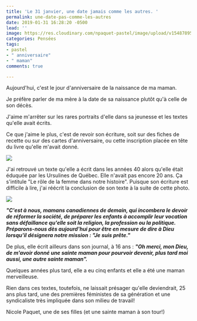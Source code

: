 ```yaml
---
title: 'Le 31 janvier, une date jamais comme les autres. '
permalink: une-date-pas-comme-les-autres
date: 2019-01-31 16:28:20 -0500
lead: ''
image: https://res.cloudinary.com/npaquet-pastel/image/upload/v1548789522/16938466_1866072356995336_5038382496306003994_n.jpg
categories: Pensées
tags:
- pastel
- " anniversaire"
- " maman"
comments: true

---
```

Aujourd'hui, c'est le jour d'anniversaire de la naissance de ma maman.

Je préfère parler de ma mère à la date de sa naissance plutôt qu'à celle de son décès.

J'aime m'arrêter sur les rares portraits d'elle dans sa jeunesse et les textes qu'elle avait écrits.

Ce que j'aime le plus, c'est de revoir son écriture, soit sur des fiches de recette ou sur des cartes d'anniversaire, ou cette inscription placée en tête du livre qu'elle m'avait donné.

![](https://res.cloudinary.com/npaquet-pastel/image/upload/v1548790075/IMG_20190129_134118737.jpg)

J'ai retrouvé un texte qu'elle a écrit dans les années 40 alors qu'elle était éduquée par les Ursulines de Québec. Elle n'avait pas encore 20 ans. Ça s'intitule "Le rôle de la femme dans notre histoire". Puisque son écriture est difficile à lire, j'ai réécrit la conclusion de son texte à la suite de cette photo.

![](https://res.cloudinary.com/npaquet-pastel/image/upload/v1548791239/DSC09489.jpg)

**_"C'est à nous, mamans canadiennes de demain, qui incombera le devoir de réformer la société, de préparer les enfants à accomplir leur vocation sans défaillance qu'elle soit la religion, la profession ou la politique. Préparons-nous dès aujourd'hui pour être en mesure de dire à Dieu lorsqu'il désignera notre mission : "Je suis prête."_**

De plus, elle écrit ailleurs dans son journal, à 16 ans : **_"Oh merci, mon Dieu, de m'avoir donné une sainte maman pour pourvoir devenir, plus tard moi aussi, une autre sainte maman"._**

Quelques années plus tard, elle a eu cinq enfants et elle a été une maman merveilleuse.

Rien dans ces textes, toutefois, ne laissait présager qu'elle deviendrait, 25 ans plus tard, une des premières féministes de sa génération et une syndicaliste très impliquée dans son milieu de travail!

Nicole Paquet, une de ses filles (et une sainte maman à son tour!)